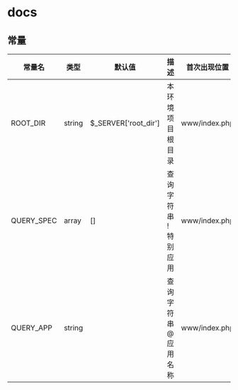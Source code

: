 # docs



## 常量

| 常量名     | 类型   | 默认值               | 描述                   | 首次出现位置  |
| ---------- | ------ | -------------------- | ---------------------- | ------------- |
| ROOT_DIR   | string | $_SERVER['root_dir'] | 本环境项目根目录       | www/index.php |
| QUERY_SPEC | array  | []                   | 查询字符串 !  特别应用 | www/index.php |
| QUERY_APP  | string |                      | 查询字符串 @  应用名称 | www/index.php |


